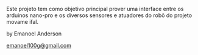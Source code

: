 Este projeto tem como objetivo principal prover uma interface entre os arduinos nano-pro e os diversos sensores e atuadores do robô do projeto movame ifal.

by Emanoel Anderson

emanoel100g@gmail.com
